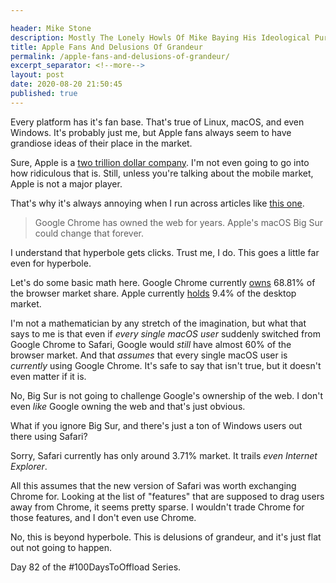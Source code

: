 ```yaml
---

header: Mike Stone
description: Mostly The Lonely Howls Of Mike Baying His Ideological Purity At The Moon
title: Apple Fans And Delusions Of Grandeur
permalink: /apple-fans-and-delusions-of-grandeur/
excerpt_separator: <!--more-->
layout: post
date: 2020-08-20 21:50:45
published: true
---
```


Every platform has it's fan base. That's true of Linux, macOS, and even Windows. It's probably just me, but Apple fans always seem to have grandiose ideas of their place in the market.

<!--more-->

Sure, Apple is a [two trillion dollar company](https://www.nytimes.com/2020/08/19/technology/apple-2-trillion.html). I'm not even going to go into how ridiculous that is. Still, unless you're talking about the mobile market, Apple is not a major player. 

That's why it's always annoying when I run across articles like [this one](https://www.inc.com/jason-aten/google-chrome-has-owned-web-for-years-apples-macos-big-sur-could-change-that-forever.html). 

> Google Chrome has owned the web for years. Apple's macOS Big Sur could change that forever.

I understand that hyperbole gets clicks. Trust me, I do. This goes a little far even for hyperbole. 

Let's do some basic math here. Google Chrome currently [owns](https://www.netmarketshare.com/browser-market-share.aspx) 68.81% of the browser market share. Apple currently [holds](https://netmarketshare.com/operating-system-market-share.aspx) 9.4% of the desktop market. 

I'm not a mathematician by any stretch of the imagination, but what that says to me is that even if _every single macOS user_ suddenly switched from Google Chrome to Safari, Google would _still_ have almost 60% of the browser market. And that _assumes_ that every single macOS user is _currently_ using Google Chrome. It's safe to say that isn't true, but it doesn't even matter if it is.

No, Big Sur is not going to challenge Google's ownership of the web. I don't even _like_ Google owning the web and that's just obvious. 

What if you ignore Big Sur, and there's just a ton of Windows users out there using Safari?

Sorry, Safari currently has only around 3.71% market. It trails _even Internet Explorer_. 

All this assumes that the new version of Safari was worth exchanging Chrome for. Looking at the list of "features" that are supposed to drag users away from Chrome, it seems pretty sparse. I wouldn't trade Chrome for those features, and I don't even use Chrome.

No, this is beyond hyperbole. This is delusions of grandeur, and it's just flat out not going to happen.

Day 82 of the #100DaysToOffload Series.